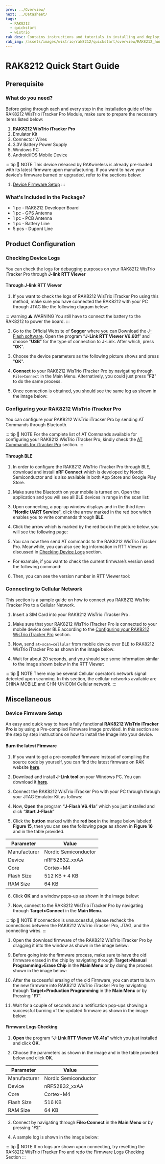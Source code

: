 ```yaml
---
prev: ../Overview/
next: ../Datasheet/
tags:
  - RAK8212
  - quickstart
  - wistrio
rak_desc: Contains instructions and tutorials in installing and deploying your RAK8212 WisTrio iTracker Pro. Instructions are written in a detailed and step-by-step manner for an easier experience in setting up your device.
rak_img: /assets/images/wistrio/rak8212/quickstart/overview/RAK8212_home.png
---
```


# RAK8212 Quick Start Guide

## Prerequisite

<!---
<rk-img
  src="/assets/images/wistrio/rak8212/quickstart/quick-start-guide/fwpbygibxrjxoyn6cvje.jpg"
  width="70%"
  caption="RAK8212 WisTrio iTracker Pro"
/>
-->

### What do you need?

Before going through each and every step in the installation guide of the RAK8212 WisTrio iTracker Pro Module, make sure to prepare the necessary items listed below:

1. **RAK8212 WisTrio iTracker Pro**
2. Emulator Kit
3. Connector Wires
4. 3.3V Battery Power Supply
5. Windows PC
6. Android/IOS Mobile Device

::: tip 📝 NOTE
This device released by RAKwireless is already pre-loaded with its latest firmware upon manufacturing. If you want to have your device's firmware burned or upgraded, refer to the sections below:

1. [Device Firmware Setup](/Product-Categories/WisTrio/RAK8212/Quickstart/#device-firmware-setup)
   :::

### What's Included in the Package?

- 1 pc - RAK8212 Developer Board
- 1 pc - GPS Antenna
- 1 pc - PCB Antenna
- 1 pc - Battery Line
- 5 pcs - Dupont Line

## Product Configuration

### Checking Device Logs

You can check the logs for debugging purposes on your RAK8212 WisTrio iTracker Pro through **J-link RTT Viewer**

#### Through J-link RTT Viewer

1. If you want to check the logs of RAK8212 WisTrio iTracker Pro using this method, make sure you have connected the RAK8212 with your PC through JTAG like the following diagram below:

::: warning ⚠️ WARNING
You still have to connect the battery to the RAK8212 to power the board.
:::

2. Go to the Official Website of **Segger** where you can Download the [J-Flash software](https://www.segger.com/products/debug-probes/j-link/tools/j-flash/about-j-flash/). Open the program “**J-Link RTT Viewer V6.60f**” and choose "**USB**" for the type of connection to J-Link. After which, press "**OK**".

<rk-img
  src="/assets/images/wistrio/rak8212/quickstart/checking-device-logs/yqqi3jf24gullejjki9f.png"
  width="100%"
  caption="J-Link RTT Viewer"
/>

3. Choose the device parameters as the following picture shows and press "**OK**".

<rk-img
  src="/assets/images/wistrio/rak8212/quickstart/checking-device-logs/d7dgg4r2dc86tjawkqzw.png"
  width="80%"
  caption="J-Link RTT Viewer Connection Parameters"
/>

4. **Connect** to your RAK8212 WisTrio iTracker Pro by navigating through `File>Connect` in the Main Menu. Alternatively, you could just press "**F2**" to do the same process.

<rk-img
  src="/assets/images/wistrio/rak8212/quickstart/checking-device-logs/iqb42ghnf0wancwytkfu.png"
  width="100%"
  caption="Connecting to J-Link"
/>

5. Once connection is obtained, you should see the same log as shown in the image below:

<rk-img
  src="/assets/images/wistrio/rak8212/quickstart/checking-device-logs/na9nw4tqriblnxmutxcc.png"
  width="80%"
  caption="Log Checking through J-Link RTT Viewer"
/>

### Configuring your RAK8212 WisTrio iTracker Pro

You can configure your RAK8212 WisTrio iTracker Pro by sending AT Commands through Bluetooth.

::: tip 📝 NOTE
For the complete list of AT Commands available for configuring your RAK8212 WisTrio iTracker Pro, kindly check the [AT Commands for iTracker Pro](../AT-Command-Manual/) section.
:::

#### Through BLE

1. In order to configure the RAK8212 WisTrio iTracker Pro through BLE, download and install **nRF Connect** which is developed by Nordic Semiconductor and is also available in both App Store and Google Play Store.

<rk-img
  src="/assets/images/wistrio/rak8212/quickstart/configuring-your-rak8212/cp0at8rhrvymleq7yuqv.jpg"
  width="80%"
  caption="nRF Connect App in Android and IOS"
/>

2. Make sure the Bluetooth on your mobile is turned on. Open the application and you will see all BLE devices in range in the scan list:

<rk-img
  src="/assets/images/wistrio/rak8212/quickstart/configuring-your-rak8212/nub2thufpqgy6jyuxou1.jpg"
  width="40%"
  caption="nRF Master Control Panel (BLE) device connecting"
/>

3. Upon connecting, a pop-up window displays and in the third item "**Nordic UART Service**", click the arrow marked in the red box which enables you to write commands through **BLE**.

<rk-img
  src="/assets/images/wistrio/rak8212/quickstart/configuring-your-rak8212/piminlwoxlxa2lcyzjpx.jpg"
  width="80%"
  caption="AT+command sending through BLE"
/>

4. Click the arrow which is marked by the red box in the picture below, you will see the following page:

<rk-img
  src="/assets/images/wistrio/rak8212/quickstart/configuring-your-rak8212/xfvjlkpzlwvftkgsoaku.jpg"
  width="40%"
  caption="Nordic UART Service RX Characteristics"
/>

5. You can now then send AT commands to the RAK8212 WisTrio iTracker Pro. Meanwhile, you can also see log information in RTT Viewer as discussed in [Checking Device Logs](/Product-Categories/WisTrio/RAK8212/Quickstart/#checking-device-logs) section.

- For example, if you want to check the current firmware’s version send the following command:

<rk-img
  src="/assets/images/wistrio/rak8212/quickstart/configuring-your-rak8212/pygfdyws2p5zb5zsrtva.jpg"
  width="80%"
  caption="AT+command for RAK8212 Firmware Version"
/>

6. Then, you can see the version number in RTT Viewer tool:

<rk-img
  src="/assets/images/wistrio/rak8212/quickstart/configuring-your-rak8212/ckpxkecc1jucumdjglfm.png"
  width="80%"
  caption="RAK8212 Firmware Version in RTT Viewer Tool"
/>

### Connecting to Cellular Network

This section is a sample guide on how to connect you RAK8212 WisTrio iTracker Pro to a Cellular Network.

1. Insert a SIM Card into your RAK8212 WisTrio iTracker Pro .

2. Make sure that your RAK8212 WisTrio iTracker Pro is connected to your mobile device over BLE according to the [Configuring your RAK8212 WisTrio iTracker Pro](/Product-Categories/WisTrio/RAK8212/Quickstart/#configuring-your-rak8212-itracker-pro) section.

3. Now, send `at+scan=cellular` from mobile device over BLE to RAK8212 WisTrio iTracker Pro as shown in the image below:

<rk-img
  src="/assets/images/wistrio/rak8212/quickstart/connecting-to-cellular-network/kzxbfaxur2zen98rb4c2.jpg"
  width="40%"
  caption="AT+command for scanning Cellular Network"
/>

4. Wait for about 20 seconds, and you should see some information similar to the image shown below in the RTT Viewer:

<rk-img
  src="/assets/images/wistrio/rak8212/quickstart/connecting-to-cellular-network/izdlr0fc2sywzr9zvlja.jpg"
  width="80%"
  caption="Cellular Network Scan in RTT Viewer"
/>

::: tip 📝 NOTE
There may be several Cellular operator’s network signal detected upon scanning. In this section, the cellular networks available are CHINA MOBILE and CHN-UNICOM Cellular network.
:::

## Miscellaneous

### Device Firmware Setup

An easy and quick way to have a fully functional **RAK8212 WisTrio iTracker Pro** is by using a Pre-compiled Firmware Image provided. In this section are the step by step instructions on how to install the Image into your device.

#### Burn the latest Firmware

1. If you want to get a pre-compiled firmware instead of compiling the source code by
yourself, you can find the latest firmware on RAK website **[here](https://downloads.rakwireless.com/en/Cellular/RAK8212/Firmware/)**.

2. Download and install **J-Link tool** on your Windows PC. You can download it **[here](https://downloads.rakwireless.com/en/Cellular/RAK8212/Tool/)**.

3. Connect the RAK8212 WisTrio iTracker Pro with your PC through through your JTAG Emulator Kit as follows:

<rk-img
  src="/assets/images/wistrio/rak8212/quickstart/device-firmware-setup/e85ljqeubbgacmtfqm6e.jpg"
  width="50%"
  caption="RAK8212 to Windows PC connection thru JTag Emulator Kit"
/>

4. Now, **Open** the program “**J-Flash V6.41a**” which you just installed and click “**Start J-Flash**”

<rk-img
  src="/assets/images/wistrio/rak8212/quickstart/device-firmware-setup/pfxc6gdoyv8djlndcfgt.jpg"
  width="100%"
  caption="J-Flash Start Connection"
/>

5. Click the **button** marked with the **red box** in the image below labeled **Figure 15**, then you can see the
following page as shown in **Figure 16** and in the table provided.

<rk-img
  src="/assets/images/wistrio/rak8212/quickstart/device-firmware-setup/ewkidffcazavmmscfdta.jpg"
  width="100%"
  caption="J-Flash Target Device Choosing"
/>

<rk-img
  src="/assets/images/wistrio/rak8212/quickstart/device-firmware-setup/ydqhs7betd9x9vty0bwf.jpg"
  width="100%"
  caption="J-Flash Target Device Parameter"
/>

| **Parameter** | **Value**            |
| ------------- | -------------------- |
| Manufacturer  | Nordic Semiconductor |
| Device        | nRF52832_xxAA        |
| Core          | Cortex-M4            |
| Flash Size    | 512 KB + 4 KB        |
| RAM Size      | 64 KB                |

6. Click **OK** and a window pops-up as shown in the image below:

<rk-img
  src="/assets/images/wistrio/rak8212/quickstart/device-firmware-setup/rrdddufy1ykhtnoz85fm.jpg"
  width="100%"
  caption="J-Flash Target Device Parameter Selection Window"
/>

7. Now, connect to the RAK8212 WisTrio iTracker Pro by navigating through **Target>Connect** in the **Main Menu.**

<rk-img
  src="/assets/images/wistrio/rak8212/quickstart/device-firmware-setup/dh4mpqr9z45vcqlpb9xh.jpg"
  width="100%"
  caption="Connecting to the RAK8212 WisTrio iTracker Pro"
/>

::: tip 📝 NOTE
If connection is unsuccessful, please recheck the connections between the RAK8212 WisTrio iTracker Pro, JTAG, and the connecting wires.
:::

1. Open the download firmware of the RAK8212 WisTrio iTracker Pro by dragging it into the window as shown in the image below:

<rk-img
  src="/assets/images/wistrio/rak8212/quickstart/device-firmware-setup/jrtcho26jvqd43gceelw.jpg"
  width="100%"
  caption="RAK8212 Firmware Opening"
/>

9. Before going into the firmware process, make sure to have the old firmware erased in the chip by navigating through **Target>Manual Programming>Erase Chip** in the **Main Menu** or by doing the process shown in the image below:

<rk-img
  src="/assets/images/wistrio/rak8212/quickstart/device-firmware-setup/nqtp5abjixx7ejfvlu21.jpg"
  width="100%"
  caption="RAK8212 Old Firmware Data Erasing"
/>

10. After the successful erasing of the old Firmware, you can start to burn the new firmware into RAK8212 WisTrio iTracker Pro by navigating through **Target>Production Programming** in the **Main Menu** or by Pressing "**F7**".

11. Wait for a couple of seconds and a notification pop-ups showing a successful burning of the updated firmware as shown in the image below:

<rk-img
  src="/assets/images/wistrio/rak8212/quickstart/device-firmware-setup/eqagc4qeasa4xvpbypx9.jpg"
  width="100%"
  caption="RAK8212 Firmware Burning Successful"
/>

#### Firmware Logs Checking

1. **Open** the program “**J-Link
RTT Viewer V6.41a**” which you just installed and click **OK**.

2. Choose the parameters as shown in the image and in the table provided below and click **OK**.

<rk-img
  src="/assets/images/wistrio/rak8212/quickstart/device-firmware-setup/dquesjm84olj0q61vidc.jpg"
  width="100%"
  caption="Firmware Log Checking Parameters"
/>

| **Parameter** | **Value**            |
| ------------- | -------------------- |
| Manufacturer  | Nordic Semiconductor |
| Device        | nRF52832_xxAA        |
| Core          | Cortex-M4            |
| Flash Size    | 516 KB               |
| RAM Size      | 64 KB                |

3. Connect by navigating through **File>Connect** in the **Main Menu** or by pressing "**F2**".

4. A sample log is shown in the image below:

<rk-img
  src="/assets/images/wistrio/rak8212/quickstart/device-firmware-setup/n72yss9n4olrt2sqb1tv.jpg"
  width="100%"
  caption="Firmware Log Sample"
/>

::: tip 📝 NOTE
If no logs are shown upon connecting, try resetting the RAK8212 WisTrio iTracker Pro and redo the Firmware Logs Checking Section
:::